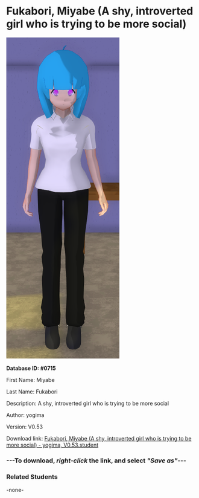 # Fukabori, Miyabe (A shy, introverted girl who is trying to be more social)

<img src="../../Files/Images/Fukabori, Miyabe (A shy, introverted girl who is trying to be more social).png" title="Fukabori, Miyabe (A shy, introverted girl who is trying to be more social) - yogima, V0.53">

**Database ID: #0715**

First Name: Miyabe

Last Name: Fukabori

Description: A shy, introverted girl who is trying to be more social

Author: yogima

Version: V0.53

Download link: <a href="https://raw.githubusercontent.com/Arbiter1223/Daigaku-Gurashi-Custom-Students/master/Files/Student%20Files/Fukabori%2C%20Miyabe%20(A%20shy%2C%20introverted%20girl%20who%20is%20trying%20to%20be%20more%20social)%20-%20yogima%2C%20V0.53.student">Fukabori, Miyabe (A shy, introverted girl who is trying to be more social) - yogima, V0.53.student</a>

### ---**To download, _right-click_ the link, and select _"Save as"_**---

### Related Students

-none-
